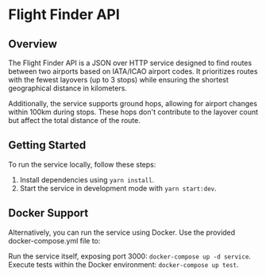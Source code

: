 # Flight Finder API
## Overview
The Flight Finder API is a JSON over HTTP service designed to find routes between two airports based on IATA/ICAO airport codes. It prioritizes routes with the fewest layovers (up to 3 stops) while ensuring the shortest geographical distance in kilometers.

Additionally, the service supports ground hops, allowing for airport changes within 100km during stops. These hops don't contribute to the layover count but affect the total distance of the route.

## Getting Started
To run the service locally, follow these steps:

1. Install dependencies using `yarn install`.
1. Start the service in development mode with `yarn start:dev`.


## Docker Support
Alternatively, you can run the service using Docker. Use the provided docker-compose.yml file to:

Run the service itself, exposing port 3000: `docker-compose up -d service`.
Execute tests within the Docker environment: `docker-compose up test`.